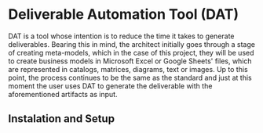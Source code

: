 <h1> Deliverable Automation Tool (DAT) </h1>
<p> DAT is a tool whose intention is to reduce the time it takes to generate deliverables. Bearing this in mind, the architect initially goes through a stage of creating meta-models, which in the case of this project, they will be used to create business models in Microsoft Excel or Google Sheets' files, which are represented in catalogs, matrices, diagrams, text or images. Up to this point, the process continues to be the same as the standard and just at this moment the user uses DAT to generate the deliverable with the aforementioned artifacts as input. </p>
<h2> Instalation and Setup </h2>

 
